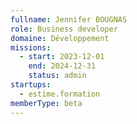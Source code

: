 ```yaml
---
fullname: Jennifer BOUGNAS
role: Business developer
domaine: Développement
missions:
  - start: 2023-12-01
    end: 2024-12-31
    status: admin
startups:
  - estime.formation
memberType: beta
---
```


